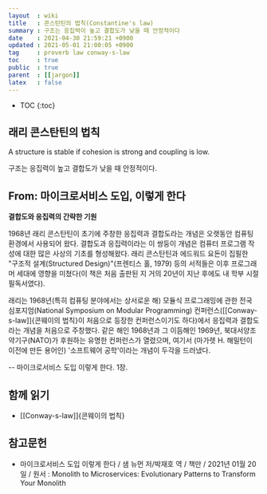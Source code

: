 ```yaml
---
layout  : wiki
title   : 콘스탄틴의 법칙(Constantine's law)
summary : 구조는 응집력이 높고 결합도가 낮을 때 안정적이다
date    : 2021-04-30 21:59:21 +0900
updated : 2021-05-01 21:00:05 +0900
tag     : proverb law conway-s-law
toc     : true
public  : true
parent  : [[jargon]]
latex   : false
---
```

* TOC
{:toc}

## 래리 콘스탄틴의 법칙

>
A structure is stable if cohesion is strong and coupling is low.
>
구조는 응집력이 높고 결합도가 낮을 때 안정적이다.

## From: 마이크로서비스 도입, 이렇게 한다

>
**결합도와 응집력의 간략한 기원**
>
1968년 래리 콘스탄틴이 초기에 주창한 응집력과 결합도라는 개념은 오랫동안 컴퓨팅 환경에서 사용되어 왔다.
결합도과 응집력이라는 이 쌍둥이 개념은 컴퓨터 프로그램 작성에 대한 많은 사상의 기초를 형성해왔다.
래리 콘스탄틴과 에드워드 요돈이 집필한 "구조적 설계(Structured Design)"(프렌티스 홀, 1979) 등의 서적들은 이후 프로그래머 세대에 영향을 미쳤다(이 책은 처음 출판된 지 거의 20년이 지난 후에도 내 학부 시절 필독서였다).
>
래리는 1968년(특히 컴퓨팅 분야에서는 상서로운 해) 모듈식 프로그래밍에 관한 전국 심포지엄(National Symposium on Modular Programming) 컨퍼런스([[Conway-s-law]]{콘웨이의 법칙}이 처음으로 등장한 컨퍼런스이기도 하다)에서 응집력과 결합도라는 개념을 처음으로 주창했다.
같은 해인 1968년과 그 이듬해인 1969년, 북대서양조약기구(NATO)가 후원하는 유명한 컨퍼런스가 열렸으며,
여기서 (마가렛 H. 해밀턴이 이전에 만든 용어인) '소프트웨어 공학'이라는 개념이 두각을 드러냈다.
>
-- 마이크로서비스 도입 이렇게 한다. 1장.

## 함께 읽기

- [[Conway-s-law]]{콘웨이의 법칙}

## 참고문헌

- 마이크로서비스 도입 이렇게 한다 / 샘 뉴먼 저/박재호 역 / 책만 / 2021년 01월 20일 / 원서 : Monolith to Microservices: Evolutionary Patterns to Transform Your Monolith

